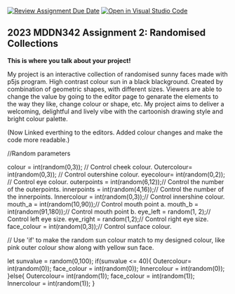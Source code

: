 [![Review Assignment Due Date](https://classroom.github.com/assets/deadline-readme-button-8d59dc4de5201274e310e4c54b9627a8934c3b88527886e3b421487c677d23eb.svg)](https://classroom.github.com/a/TMOxyln0)
[![Open in Visual Studio Code](https://classroom.github.com/assets/open-in-vscode-c66648af7eb3fe8bc4f294546bfd86ef473780cde1dea487d3c4ff354943c9ae.svg)](https://classroom.github.com/online_ide?assignment_repo_id=10680811&assignment_repo_type=AssignmentRepo)
## 2023 MDDN342 Assignment 2: Randomised Collections
**This is where you talk about your project!**

My project is an interactive collection of randomised sunny faces made with p5js program. High contrast colour sun in a black blackground. Created by combination of geometric shapes, with different sizes. Viewers are able to change the value by going to the editor page to genarate the elements to the way they like, change colour or shape, etc. My project aims to deliver a welcoming, delightful and lively vibe with the cartoonish drawing style and bright colour palette.

(Now Linked everthing to the editors. Added colour changes and make the code more readable.)

//Random parameters

colour = int(random(0,3)); // Control cheek colour.
Outercolour= int(random(0,3)); // Control outershine colour.
eyecolour= int(random(0,2)); // Control eye colour.
outerpoints = int(random(6,12));// Control the number of the outerpoints.
innerpoints = int(random(4,16));// Control the number of the innerpoints.
Innercolour = int(random(0,3));// Control innershine colour.
mouth_a = int(random(10,90));// Control mouth point a.
mouth_b = int(random(91,180));// Control mouth point b.
eye_left = random(1, 2);// Control left eye size.
eye_right = random(1,2);// Control right eye size.
face_colour = int(random(0,3));// Control sunface colour.

// Use 'if' to make the random sun colour match to my designed colour, like pink outer colour show along with yellow sun face.

let sunvalue = random(0,100); 
        if(sunvalue <= 40){
          Outercolour= int(random(0));
          face_colour = int(random(0));
          Innercolour = int(random(0));
        }else{
          Outercolour= int(random(1));
          face_colour = int(random(1));
          Innercolour = int(random(1));
        }